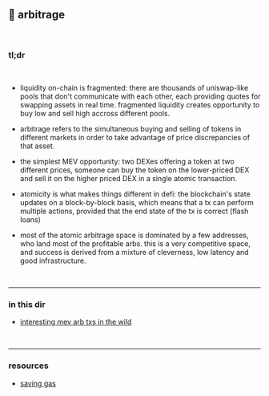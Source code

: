 ## 🥯 arbitrage

<br>

### tl;dr

<br>


* liquidity on-chain is fragmented: there are thousands of uniswap-like pools that don't communicate with each other, each providing quotes for swapping assets in real time. fragmented liquidity creates opportunity to buy low and sell high accross different pools.

* arbitrage refers to the simultaneous buying and selling of tokens in different markets 
in order to take advantage of price discrepancies of that asset.

* the simplest MEV opportunity: two DEXes offering a token at two different prices, someone can buy the token on the lower-priced DEX and sell it on the higher priced DEX in a single atomic transaction.

* atomicity is what makes things different in defi: the blockchain's state updates on a block-by-block basis, which means that a tx can perform multiple actions, provided that the end state of the tx is correct (flash loans)

* most of the atomic arbitrage space is dominated by a few addresses, who land most of the profitable arbs. this is a very competitive space, and success is derived from a mixture of cleverness, low latency and good infrastructure.

<br>

----

### in this dir


* [interesting mev arb txs in the wild](mev_bots_wild.md)

<br>

----

### resources



* [saving gas](https://github.com/go-outside-labs/blockchain-hacking/blob/main/solidity/saving_gas.md)


